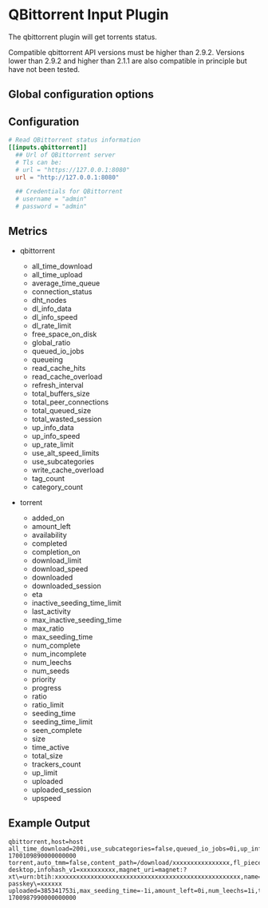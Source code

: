 # QBittorrent Input Plugin

The qbittorrent plugin will get torrents status.

Compatible qbittorrent API versions must be higher than 2.9.2.
Versions lower than 2.9.2 and higher than 2.1.1 are also compatible
in principle but have not been tested.

## Global configuration options

## Configuration

```toml @sample.conf
# Read QBittorrent status information
[[inputs.qbittorrent]]
  ## Url of QBittorrent server
  # Tls can be:
  # url = "https://127.0.0.1:8080"
  url = "http://127.0.0.1:8080"

  ## Credentials for QBittorrent
  # username = "admin"
  # password = "admin"
```

## Metrics

- qbittorrent
  - all_time_download
  - all_time_upload
  - average_time_queue
  - connection_status
  - dht_nodes
  - dl_info_data
  - dl_info_speed
  - dl_rate_limit
  - free_space_on_disk
  - global_ratio
  - queued_io_jobs
  - queueing
  - read_cache_hits
  - read_cache_overload
  - refresh_interval
  - total_buffers_size
  - total_peer_connections
  - total_queued_size
  - total_wasted_session
  - up_info_data
  - up_info_speed
  - up_rate_limit
  - use_alt_speed_limits
  - use_subcategories
  - write_cache_overload
  - tag_count
  - category_count

- torrent
  - added_on
  - amount_left
  - availability
  - completed
  - completion_on
  - download_limit
  - download_speed
  - downloaded
  - downloaded_session
  - eta
  - inactive_seeding_time_limit
  - last_activity
  - max_inactive_seeding_time
  - max_ratio
  - max_seeding_time
  - num_complete
  - num_incomplete
  - num_leechs
  - num_seeds
  - priority
  - progress
  - ratio
  - ratio_limit
  - seeding_time
  - seeding_time_limit
  - seen_complete
  - size
  - time_active
  - total_size
  - trackers_count
  - up_limit
  - uploaded
  - uploaded_session
  - upspeed

## Example Output

```text
qbittorrent,host=host all_time_download=200i,use_subcategories=false,queued_io_jobs=0i,up_info_speed=200i,queueing=true,connection_status="connected",dht_nodes=20i,free_space_on_disk=454373523i,dl_info_speed=100i,read_cache_hits="0",dl_rate_limit=0i,refresh_interval=1500i,global_ratio="0.32",total_queued_size=0i,all_time_upload=2134i,read_cache_overload="0",dl_info_data=343564i,up_info_data=29000i,write_cache_overload="0",use_alt_speed_limits=false,total_buffers_size=2020i,up_rate_limit=0i,total_wasted_session=755410338i,total_peer_connections=32i,average_time_queue=100i,category_count=31i,tag_count=10i,source="http://xxxx/xxx" 1700109890000000000
torrent,auto_tmm=false,content_path=/download/xxxxxxxxxxxxxxxx,fl_piece_prio=false,force_start=false,hash=xxxxxxxxxxx,host=SoberHoa-desktop,infohash_v1=xxxxxxxxxx,magnet_uri=magnet:?xt\=urn:btih:xxxxxxxxxxxxxxxxxxxxxxxxxxxxxxxxxxxxxxxxxxxxxxxxxxxx,name=xxxxx,save_path=/download,seq_download=false,state=stalledUP,super_seeding=false,tags=tag1,tracker=https://xxxxxx.xx/announce.php?passkey\=xxxxxx uploaded=385341753i,max_seeding_time=-1i,amount_left=0i,num_leechs=1i,total_size=3694100172i,seen_complete=1700872684i,max_inactive_seeding_time=-1i,download_speed=0i,up_limit=0i,seeding_time=146659i,inactive_seeding_time_limit=-2i,downloaded_session=3698092707i,seeding_time_limit=-2i,priority=0i,progress=1,num_seeds=0i,ratio_limit=-2i,completed=3694100172i,trackers_count=1i,upspeed=0i,download_limit=0i,last_activity=1700844203i,availability=-1i,eta=8640000i,num_incomplete=204i,added_on=1700839030i,uploaded_session=645354i,time_active=43543,ratio=0.10420013329319708,max_ratio=-1i,num_complete=23i,completion_on=345i,downloaded=43534i,size=4546i,source="http://xxxx/xxx" 1700987990000000000
```
